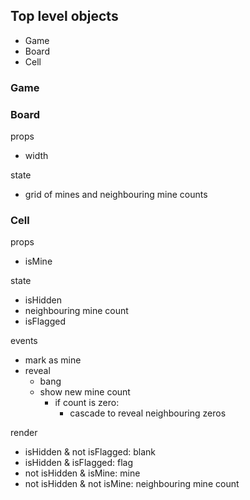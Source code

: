 ## Top level objects

- Game
- Board
- Cell

### Game
### Board

props
- width

state
- grid of mines and neighbouring mine counts

### Cell

props
- isMine

state
- isHidden
- neighbouring mine count
- isFlagged

events
- mark as mine
- reveal
    - bang
    - show new mine count
        - if count is zero:
            - cascade to reveal neighbouring zeros

render
- isHidden & not isFlagged: blank
- isHidden & isFlagged: flag
- not isHidden & isMine: mine
- not isHidden & not isMine: neighbouring mine count
